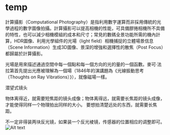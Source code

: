 # temp

計算攝影（Computational Photography）是指利用數字運算而非採用傳統的光學過程的數字圖像拍攝。計算攝影可以提高相機的性能，可具備膠捲相機所不具備的特性，也可以減少相機模組的成本和尺寸；常見的數碼全景功能所需的機內計算，HDR圖像、利用光學組件的光場（light field）相機捕捉的立體場景信息（Scene Information）生成3D圖像、景深的增強和選擇性的散焦（Post Focus）都歸屬於計算攝影。

光場是用來描述通過空間中每一個點和每一個方向的光的量的一個函數。麥可·法拉第首先提出光應被理解為一個場（1846年的演講題為《光線振動思考（Thoughts on Ray Vibrations）》），就像磁場一樣。

潜望式镜头

物体离得近，就需要短焦距的镜头成像；物体离得远，就需要长焦距的镜头成像，才能使得同样一个物理拍出同样的大小。
要想拍清楚远处的东西，就需要长焦距。

不一定非得装两块反光镜，如果装一个反光棱镜，传感器的位置相应的调整即可。
![Alt text](/assets/images/temp000/image.png)